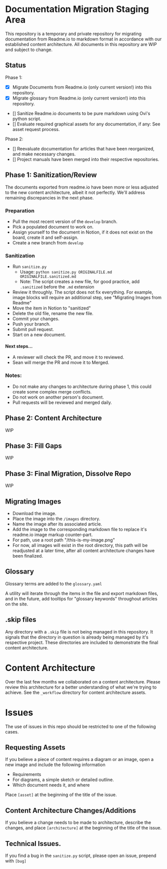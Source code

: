 # Documentation Migration Staging Area

This repository is a temporary and private repository for migrating documentation from Readme.io to markdown format in accordance with our established content architecture. All documents in this repository are WIP and subject to change.

## Status
Phase 1:
- [x] Migrate Documents from Readme.io (only current version!) into this repository.
- [x] Migrate glossary from Readme.io (only current version!) into this repository.
- [] Sanitize Readme.io documents to be pure markdown using Ovi's python script.
- [] Evaluate required graphical assets for any documentation, if any: See asset request process.

Phase 2:
- [] Reevaluate documentation for articles that have been reorganized, and make necessary changes.
- [] Project manuals have been merged into their respective repositories.

## Phase 1: Sanitization/Review

The documents exported from readme.io have been more or less adjusted to the new content architecture, albeit it not perfectly. We'll address remaining discrepancies in the next phase.

### Preparation
- Pull the most recent version of the `develop` branch.
- Pick a populated document to work on.
- Assign yourself to the document in Notion, if it does not exist on the board, create it and self-assign.
- Create a new branch from `develop`

### Sanitization
- Run `sanitize.py`
  - Usage: `python sanitize.py ORIGINALFILE.md ORIGINALFILE.sanitized.md`
  - Note: The script creates a new file, for good practice, add `.sanitized` before the `.md` extension
- Review it throughly. The script does not fix everything. For example, image blocks will require an additional step, see "Migrating Images from Readme"
- Move the item in Notion to "sanitized"
- Delete the old file, rename the new file.
- Commit your changes.
- Push your branch.
- Submit pull request.
- Start on a new document.

#### Next steps...
- A reviewer will check the PR, and move it to reviewed.
- Sean will merge the PR and move it to Merged.

### Notes:
- Do not make any changes to architecture during phase 1, this could create some complex merge conflicts.
- Do not work on another person's document.
- Pull requests will be reviewed and merged daily.

## Phase 2: Content Architecture
WIP

## Phase 3: Fill Gaps
WIP

## Phase 3: Final Migration, Dissolve Repo
WIP

## Migrating Images
- Download the image.
- Place the image into the `/images` directory.
- Name the image after its associated article.
- Add the image to the corresponding markdown file to replace it's readme.io image markup counter-part.
- For path, use a root path "/this-is-my-image.png"
- For now, all images will exist in the root directory, this path will be readjusted at a later time, after all content architecture changes have been finalized.

## Glossary
Glossary terms are added to the `glossary.yaml`

A utility will iterate through the items in the file and export markdown files, and in the future, add tooltips for "glossary keywords" throughout articles on the site.

## .skip files

Any directory with a `.skip` file is not being managed in this repository. It signals that the directory in question is already being managed by it's respective project. These directories are included to demonstrate the final content architecture.

# Content Architecture

Over the last few months we collaborated on a content architecture. Please review this architecture for a better understanding of what we're trying to achieve. See the `_workflow` directory for content architecture assets.

# Issues

The use of issues in this repo should be restricted to one of the following cases.

## Requesting Assets

If you believe a piece of content requires a diagram or an image, open a new image and include the following information
- Requirements
- For diagrams, a simple sketch or detailed outline.
- Which document needs it, and where

Place `[asset]` at the beginning of the title of the issue.

## Content Architecture Changes/Additions

If you believe a change needs to be made to architecture, describe the changes, and place `[architecture]` at the beginning of the title of the issue.

## Technical Issues.

If you find a bug in the `sanitize.py` script, please open an issue, prepend with `[bug]`
